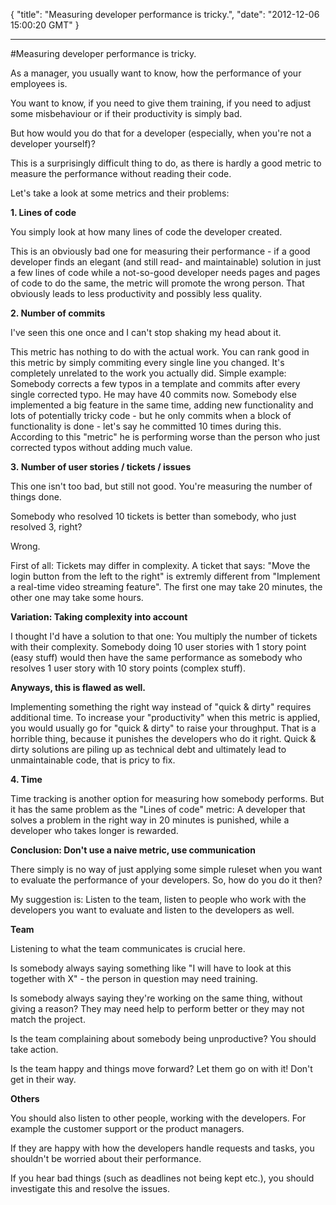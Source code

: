 {
  "title": "Measuring developer performance is tricky.",
  "date": "2012-12-06 15:00:20 GMT"
}

---

#Measuring developer performance is tricky.
<p>As a manager, you usually want to know, how the performance of your employees is.</p>&#13;
<p>You want to know, if you need to give them training, if you need to adjust some misbehaviour or if their productivity is simply bad.</p>&#13;
<p>But how would you do that for a developer (especially, when you're not a developer yourself)?</p>&#13;
<p>This is a surprisingly difficult thing to do, as there is hardly a good metric to measure the performance without reading their code.</p>&#13;
<p>Let's take a look at some metrics and their problems:</p>&#13;
&#13;
<p><strong>1. Lines of code</strong></p>&#13;
<p>You simply look at how many lines of code the developer created.</p>&#13;
<p>This is an obviously bad one for measuring their performance - if a good developer finds an elegant (and still read- and maintainable) solution in just a few lines of code while a not-so-good developer needs pages and pages of code to do the same, the metric will promote the wrong person. That obviously leads to less productivity and possibly less quality.</p>&#13;
<p><strong>2. Number of commits</strong></p>&#13;
<p>I've seen this one once and I can't stop shaking my head about it.</p>&#13;
<p>This metric has nothing to do with the actual work. You can rank good in this metric by simply commiting every single line you changed. It's completely unrelated to the work you actually did. Simple example: Somebody corrects a few typos in a template and commits after every single corrected typo. He may have 40 commits now. Somebody else implemented a big feature in the same time, adding new functionality and lots of potentially tricky code - but he only commits when a block of functionality is done - let's say he committed 10 times during this. According to this "metric" he is performing worse than the person who just corrected typos without adding much value.</p>&#13;
<p><strong>3. </strong><strong>Number of user stories / tickets / issues</strong></p>&#13;
<p>This one isn't too bad, but still not good. You're measuring the number of things done.</p>&#13;
<p>Somebody who resolved 10 tickets is better than somebody, who just resolved 3, right?</p>&#13;
<p>Wrong.</p>&#13;
<p>First of all: Tickets may differ in complexity. A ticket that says: "Move the login button from the left to the right" is extremly different from "Implement a real-time video streaming feature". The first one may take 20 minutes, the other one may take some hours.</p>&#13;
<p><strong>Variation: Taking complexity into account</strong></p>&#13;
<p>I thought I'd have a solution to that one: You multiply the number of tickets with their complexity. Somebody doing 10 user stories with 1 story point (easy stuff) would then have the same performance as somebody who resolves 1 user story with 10 story points (complex stuff).</p>&#13;
<p><strong>Anyways, this is flawed as well.</strong></p>&#13;
<p>Implementing something the right way instead of "quick &amp; dirty" requires additional time. To increase your "productivity" when this metric is applied, you would usually go for "quick &amp; dirty" to raise your throughput. That is a horrible thing, because it punishes the developers who do it right. Quick &amp; dirty solutions are piling up as technical debt and ultimately lead to unmaintainable code, that is pricy to fix.</p>&#13;
<p><strong>4. Time</strong></p>&#13;
<p>Time tracking is another option for measuring how somebody performs. But it has the same problem as the "Lines of code" metric: A developer that solves a problem in the right way in 20 minutes is punished, while a developer who takes longer is rewarded.</p>&#13;
&#13;
<p><strong>Conclusion: Don't use a naive metric, use communication</strong></p>&#13;
<p>There simply is no way of just applying some simple ruleset when you want to evaluate the performance of your developers. So, how do you do it then?</p>&#13;
<p>My suggestion is: Listen to the team, listen to people who work with the developers you want to evaluate and listen to the developers as well.</p>&#13;
<p><strong>Team</strong></p>&#13;
<p>Listening to what the team communicates is crucial here.</p>&#13;
<p>Is somebody always saying something like "I will have to look at this together with X" - the person in question may need training.</p>&#13;
<p>Is somebody always saying they're working on the same thing, without giving a reason? They may need help to perform better or they may not match the project.</p>&#13;
<p>Is the team complaining about somebody being unproductive? You should take action.</p>&#13;
<p>Is the team happy and things move forward? Let them go on with it! Don't get in their way.</p>&#13;
<p><strong>Others</strong></p>&#13;
<p>You should also listen to other people, working with the developers. For example the customer support or the product managers.</p>&#13;
<p>If they are happy with how the developers handle requests and tasks, you shouldn't be worried about their performance.</p>&#13;
<p>If you hear bad things (such as deadlines not being kept etc.), you should investigate this and resolve the issues.</p>&#13;
 
